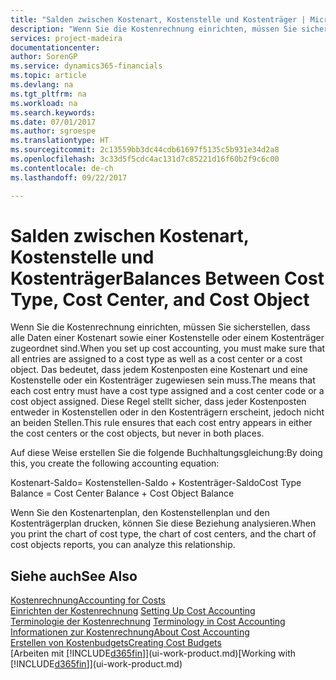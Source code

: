 ```yaml
---
title: "Salden zwischen Kostenart, Kostenstelle und Kostenträger | Microsoft Docs"
description: "Wenn Sie die Kostenrechnung einrichten, müssen Sie sicherstellen, dass alle Daten einer Kostenart sowie einer Kostenstelle oder einem Kostenträger zugeordnet sind. Das bedeutet, dass jedem Kostenposten eine Kostenart und eine Kostenstelle oder ein Kostenträger zugewiesen sein muss. Diese Regel stellt sicher, dass jeder Kostenposten entweder in Kostenstellen oder in den Kostenträgern erscheint, jedoch nicht an beiden Stellen."
services: project-madeira
documentationcenter: 
author: SorenGP
ms.service: dynamics365-financials
ms.topic: article
ms.devlang: na
ms.tgt_pltfrm: na
ms.workload: na
ms.search.keywords: 
ms.date: 07/01/2017
ms.author: sgroespe
ms.translationtype: HT
ms.sourcegitcommit: 2c13559bb3dc44cdb61697f5135c5b931e34d2a8
ms.openlocfilehash: 3c33d5f5cdc4ac131d7c85221d16f60b2f9c6c00
ms.contentlocale: de-ch
ms.lasthandoff: 09/22/2017

---
```

# <a name="balances-between-cost-type-cost-center-and-cost-object"></a><span data-ttu-id="24c2a-105">Salden zwischen Kostenart, Kostenstelle und Kostenträger</span><span class="sxs-lookup"><span data-stu-id="24c2a-105">Balances Between Cost Type, Cost Center, and Cost Object</span></span>
<span data-ttu-id="24c2a-106">Wenn Sie die Kostenrechnung einrichten, müssen Sie sicherstellen, dass alle Daten einer Kostenart sowie einer Kostenstelle oder einem Kostenträger zugeordnet sind.</span><span class="sxs-lookup"><span data-stu-id="24c2a-106">When you set up cost accounting, you must make sure that all entries are assigned to a cost type as well as a cost center or a cost object.</span></span> <span data-ttu-id="24c2a-107">Das bedeutet, dass jedem Kostenposten eine Kostenart und eine Kostenstelle oder ein Kostenträger zugewiesen sein muss.</span><span class="sxs-lookup"><span data-stu-id="24c2a-107">The means that each cost entry must have a cost type assigned and a cost center code or a cost object assigned.</span></span> <span data-ttu-id="24c2a-108">Diese Regel stellt sicher, dass jeder Kostenposten entweder in Kostenstellen oder in den Kostenträgern erscheint, jedoch nicht an beiden Stellen.</span><span class="sxs-lookup"><span data-stu-id="24c2a-108">This rule ensures that each cost entry appears in either the cost centers or the cost objects, but never in both places.</span></span>  

 <span data-ttu-id="24c2a-109">Auf diese Weise erstellen Sie die folgende Buchhaltungsgleichung:</span><span class="sxs-lookup"><span data-stu-id="24c2a-109">By doing this, you create the following accounting equation:</span></span>  

 <span data-ttu-id="24c2a-110">Kostenart-Saldo= Kostenstellen-Saldo + Kostenträger-Saldo</span><span class="sxs-lookup"><span data-stu-id="24c2a-110">Cost Type Balance = Cost Center Balance + Cost Object Balance</span></span>  

 <span data-ttu-id="24c2a-111">Wenn Sie den Kostenartenplan, den Kostenstellenplan und den Kostenträgerplan drucken, können Sie diese Beziehung analysieren.</span><span class="sxs-lookup"><span data-stu-id="24c2a-111">When you print the chart of cost type, the chart of cost centers, and the chart of cost objects reports, you can analyze this relationship.</span></span>  

## <a name="see-also"></a><span data-ttu-id="24c2a-112">Siehe auch</span><span class="sxs-lookup"><span data-stu-id="24c2a-112">See Also</span></span>  
[<span data-ttu-id="24c2a-113">Kostenrechnung</span><span class="sxs-lookup"><span data-stu-id="24c2a-113">Accounting for Costs</span></span>](finance-manage-cost-accounting.md)  
 <span data-ttu-id="24c2a-114">[Einrichten der Kostenrechnung](finance-set-up-cost-accounting.md) </span><span class="sxs-lookup"><span data-stu-id="24c2a-114">[Setting Up Cost Accounting](finance-set-up-cost-accounting.md) </span></span>  
 <span data-ttu-id="24c2a-115">[Terminologie der Kostenrechnung](finance-terminology-in-cost-accounting.md) </span><span class="sxs-lookup"><span data-stu-id="24c2a-115">[Terminology in Cost Accounting](finance-terminology-in-cost-accounting.md) </span></span>  
 [<span data-ttu-id="24c2a-116">Informationen zur Kostenrechnung</span><span class="sxs-lookup"><span data-stu-id="24c2a-116">About Cost Accounting</span></span>](finance-about-cost-accounting.md)  
 [<span data-ttu-id="24c2a-117">Erstellen von Kostenbudgets</span><span class="sxs-lookup"><span data-stu-id="24c2a-117">Creating Cost Budgets</span></span>](finance-create-cost-budgets.md)  
 <span data-ttu-id="24c2a-118">[Arbeiten mit [!INCLUDE[d365fin](includes/d365fin_md.md)]](ui-work-product.md)</span><span class="sxs-lookup"><span data-stu-id="24c2a-118">[Working with [!INCLUDE[d365fin](includes/d365fin_md.md)]](ui-work-product.md)</span></span>

